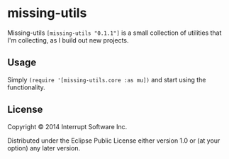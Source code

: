# missing-utils

Missing-utils `[missing-utils "0.1.1"]` is a small collection of utilities that I'm collecting, as I build out new projects.


## Usage

Simply `(require '[missing-utils.core :as mu])` and start using the functionality.


## License

Copyright © 2014 Interrupt Software Inc.

Distributed under the Eclipse Public License either version 1.0 or (at
your option) any later version.


